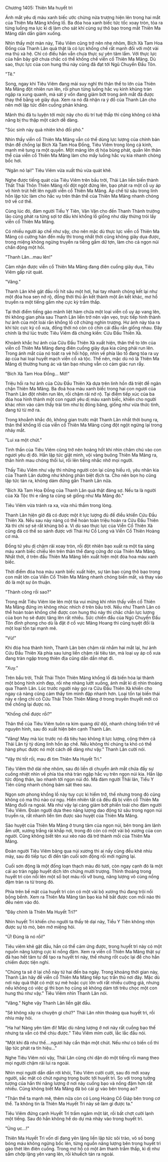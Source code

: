 




Chương 1405: Thiên Ma huyết trì


Ánh mắt yêu dị màu xanh biếc ước chừng nửa trượng hiện lên trong hai mắt của Thiên Ma Mãng khổng lồ. Ba đóa hoa xanh biếc tức tốc xoay tròn, tỏa ra từng luồng ma lực kì dị làm cho sát khí cùng sự thô bạo trong mắt Thiên Ma Mãng dần dần giảm xuống.

Nhìn thấy một màn này, Tiêu Viêm cũng trở nên nhẹ nhõm, Bích Xà Tam Hoa Đồng của Thanh Lân quả thật là có lực khống chế rất mạnh đối với một vài ma thú xà hệ. Chỉ có điều hắn vẫn chưa thực sự yên tâm lắm. Với thực lực của hắn bây giờ chưa chắc có thể khống chế viễn cổ Thiên Ma Mãng. Dù sao, thực lực của con hung thú này cũng đã đạt tới Ngũ Chuyển Đấu Tôn.

"Tê."

Song, ngay khi Tiêu Viêm đang mải suy nghĩ thì thân thể to lớn của Thiên Ma Mãng đột nhiên run lên, rồi phun từng luồng hắc vụ kinh khủng tràn ngập ra xung quanh, mà sát ý vốn đang giảm bớt trong ánh mắt đã được thay thế bằng vẻ giãy dụa. Xem ra nó đã nhận ra ý đồ của Thanh Lân cho nên mới lập tức điên cuồng phản kháng.

Mãnh thú đã tu luyện tới mức này cho dù trí tuệ thấp thì cũng không có khả năng bị thu thập một cách dễ dàng.

"Súc sinh này quả nhiên khó đối phó."

Nhìn thấy viễn cổ Thiên Ma Mãng vẫn có thể dùng lực lượng của chính bản thân để chống lại Bích Xà Tam Hoa Đồng, Tiêu Viêm trong lòng cả kinh, mạnh mẽ tung ra một quyền. Một mảng lớn dị hỏa bùng phát, quấn lên thân thể của viễn cổ Thiên Ma Mãng làm cho mấy luồng hắc vụ kia nhanh chóng bốc hơi.

"Ngăn nó lại!" Tiêu Viêm vừa xuất thủ vừa quát khẽ.

Nghe được tiếng quát của Tiêu Viêm trên bầu trời, Thải Lân liền biến thành Thất Thải Thôn Thiên Mãng rồi đột ngột đứng lên, bạo phát ra một cỗ uy áp vô hình trút hết lên người viễn cổ Thiên Ma Mãng. Áp chế từ sâu trong linh hồn lập tức làm cho hắc vụ trên thân thể của Thiên Ma Mãng nhanh chóng trở về cơ thể.

Cùng lúc đó, đám người Tiểu Y Tiên, Vân Vận cho đến Thanh Thành trưởng lão cũng phát ra từng sợi tơ đấu khí khổng lồ giống như dây thừng trói lấy viễn cổ Thiên Ma Mãng.

Có nhiều người áp chế như vậy, cho nên mặc dù thực lực viễn cổ Thiên Ma Mãng có cường hãn đến mấy thì trong nhất thời cũng không giãy dụa được, trong miệng không ngừng truyền ra tiếng gầm dữ tợn, làm cho cả ngọn núi chấn động một hồi.

"Thanh Lân…mau lên!"

Cảm nhận được viễn cổ Thiên Ma Mãng đang điên cuồng giãy dụa, Tiêu Viêm gấp rút quát.

"Vâng."

Thanh Lân khẽ gật đầu rồi hít sâu một hơi, hai tay nhanh chóng kết lại như một đóa hoa sen nở rộ, đồng thời thủ ấn kết thành một ấn kết khác, mơ hồ truyền ra một tiếng gầm nhẹ cực kỳ trầm thấp.

Tại thời điểm tiếng gào mãnh liệt hàm chứa một loại viễn cổ uy áp vang lên, thì không gian phía sau Thanh Lân liền trở nên vặn vẹo, trực tiếp hình thành hư ảnh của một loài rắn khổng lồ cỡ chừng nghìn trượng. Hư ảnh này tỏa ra khí tức cực kỳ cổ xưa, đồng thời nó còn có chín cái đầu rắn giống nhau. Đây chính là thứ lúc trước Tiêu Viêm đã chứng kiến: Cửu Đầu Thiên Xà.

Khoảnh khắc hư ảnh của Cửu Đầu Thiên Xà xuất hiện, thân thể to lớn của viễn cổ Thiên Ma Mãng đang điên cuồng giãy dụa kia cũng phải run lên. Trong ánh mắt của nó toát ra vẻ hồi hộp, nhìn về phía lão tổ đang tỏa ra uy áp của hai loại huyết mạch viễn cổ xà tộc. Thế nên, mặc dù nó là Thiên Ma Mãng dị thường hung ác và tàn bạo nhưng vẫn có cảm giác run rẩy.

"Bích Xà Tam Hoa Đồng... Mở!"

Triệu hồi ra hư ảnh của Cửu Đầu Thiên Xà dựa trên linh hồn đã triệt để ngăn chặn Thiên Ma Mãng. Ba đoá hoa màu xanh biếc trong hai con ngươi của Thanh Lân đột nhiên run lên, rồi chậm rãi nở rộ. Tại điểm tiếp xúc của ba đóa hoa hình thành một con ngươi yêu dị màu xanh biếc, khiến cho người khác nhìn vào cảm thấy trái tim như bị đóng băng, giống như vừa thức tỉnh, đang từ từ mở ra.

Trong khoẳnh khắc đó, không gian trước mặt Thanh Lân nhất thời bung ra, thân thể khổng lồ của viễn cổ Thiên Ma Mãng cũng đột ngột ngừng lại trong nháy mắt.

"Lui xa một chút."

Tinh thần của Tiêu Viêm cũng trở nên hoảng hốt khi nhìn chăm chú vào con ngươi yêu dị đó. Hắn lập tức giật mình, vội vàng buông Thiên Ma Mãng ra, thân hình mau chóng thối lui, rồi lên tiếng nhắc nhở mọi người.

Thấy Tiêu Viêm như vậy thì những người còn lại cũng hiểu rõ, yêu nhãn kia của Thanh Lân dường như không phân biệt địch ta. Cho nên bọn họ cũng lập tức tản ra, không dám đứng gần Thanh Lân nữa.

"Bích Xà Tam Hoa Đồng của Thanh Lân quả thật đáng sợ. Nếu ta là người của Xà Tộc thì e rằng ta cũng sẽ giống như Ma Mãng đó."

Tiêu Viêm vừa tránh ra xa, vừa nhủ thầm trong lòng.

Thanh Lân hiện giờ đã có được một ít lực lượng đủ để điều khiển Cửu Đầu Thiên Xà. Nếu sau này nàng có thể hoàn toàn triệu hoán ra Cửu Đầu Thiên Xà thì chỉ sợ sẽ rất khủng bố a. Vì dù sao thực lực của Viễn Cổ Thiên Xà cũng đã có thể so sánh được với Thái Hư Cổ Long và Viễn Cổ Thiên Hoàng cơ mà.

Đồng tử yêu dị chậm rãi xoay tròn, rồi đột nhiên bạo xuất ra một tia sáng màu xanh biếc chiếu lên trên thân thể đang cứng đơ của Thiên Ma Mãng. Nhất thời, ở trên đầu Thiên Ma Mãng liền xuất hiện một đóa hoa màu xanh biếc.

Thời điểm đóa hoa màu xanh biếc xuất hiện, sự tàn bạo cùng thô bạo trong con mắt lớn của Viễn Cổ Thiên Ma Mãng nhanh chóng biến mất, và thay vào đó là một sự ôn thuận.

"Thành công rồi sao?"

Trong mắt Tiêu Viêm lóe lên một tia vui mừng khi nhìn thấy viễn cổ Thiên Ma Mãng đứng im không nhúc nhích ở trên bầu trời. Nếu như Thanh Lân có thể hoàn toàn khống chế được con hung thú này thì chắc chắn lực lượng của bọn họ sẽ được tăng lên rất nhiều. Sức chiến đấu của Ngũ Chuyển Đấu Tôn đỉnh phong cho dù là đặt ở cổ vực Mãng Hoang thì cũng tuyệt đối là một loại tồn tại mạnh mẽ.

"Vù!"

Khi đóa hoa thành hình, Thanh Lân bèn chậm rãi nhắm hai mắt lại, hư ảnh Cửu Đầu Thiên Xà phía sau lưng liền chậm rãi tiêu tán, mà loại uy áp cổ xưa đang tràn ngập trong thiên địa cũng dần dần nhạt đi.

"Xuy."

Trên bầu trời, Thất Thải Thôn Thiên Mãng khổng lồ đã biến hóa lại thành một bóng hình xinh đẹp, rồi nhẹ nhàng lướt xuống, ánh mắt kì dị nhìn thoáng qua Thanh Lân. Lúc trước người này gọi ra Cửu Đầu Thiên Xà khiến cho ngay cả nàng cũng cảm thấy tim mình đập nhanh hơn. Loại tồn tại biến thái này e rằng chỉ có Cửu Thải Thôn Thiên Mãng ở trong truyền thuyết mới có thể chống lại được nó.

"Khống chế được rồi?"

Thân thể của Tiêu Viêm tuôn ra kim quang dữ dội, nhanh chóng biến trở về nguyên hình, sau đó xuất hiện bên cạnh Thanh Lân.

"Vâng! May mà lúc trước nó đã tiêu hao không ít lực lượng, cộng thêm cả Thải Lân tỷ tỷ dùng linh hồn áp chế. Nếu không thì chúng ta khó có thể hàng phục được nó một cách dễ dàng như vậy." Thanh Lân cười nói.

"Vậy thì tốt rồi, mau đi tìm Thiên Ma Huyết Trì."

Tiêu Viêm thở dài nhẹ nhõm, sau đó liền di chuyển ánh mắt chứa đầy sự cuồng nhiệt nhìn về phía tòa nhà tràn ngập hắc vụ trên ngọn núi kia. Hắn lập tức động thân, lao nhanh tới ngọn núi đó. Mà đám người Thải lân, Tiểu Y Tiên cũng nhanh chóng bám sát theo sau.

Ngọn sơn phong khổng lồ này tuy cực kì hiểm trở, thế nhưng trong đó cũng không có ma thú nào cư ngụ. Hiển nhiên tất cả đều đã bị viễn cổ Thiên Ma Mãng đuổi ra ngoài. Mà như vậy lại càng giảm bớt phiền toái cho đám người Tiêu Viêm. Đoàn người dựa theo năng lượng dao động từ sâu trong ngọn núi truyền ra, rất nhanh liền tìm được sào huyệt của Thiên Ma Mãng.

Sào huyệt của Thiên Ma Mãng ở trung tâm của ngọn núi, bên trong âm lãnh ẩm ướt, xương trắng rải khắp nơi, trong đó còn có một vài bộ xương của con người. Cũng không biết tên xui xẻo nào đã trở thành mồi của Thiên Ma Mãng.

Đoàn người Tiêu Viêm băng qua núi xương thì ai nấy cũng đều khẽ nhíu mày, sau đó tiếp tục đi đến tận cuối sơn động rồi mới ngừng lại.

Cuối sơn động là một đống loạn thạch màu đỏ tươi, còn ngay cạnh đó là một cái ao tràn ngập huyết dịch lớn chừng mười trượng. Thỉnh thoảng trong huyết trì còn nổi lên một số bọt máu rồi vỡ bung, năng lượng vô cùng nồng đậm tràn ra từ trong đó.

Phía trên bề mặt của huyết trì còn có một vài bộ xương thú đang trôi nổi bồng bềnh. Xem ra Thiên Ma Mãng tàn bạo kia hễ bắt được con mồi nào thì đều ném vào đó.

"Đây chính là Thiên Ma Huyết Trì?"

Nhìn huyết Trì khiến cho người ta thấy tê dại này, Tiểu Y Tiên không nhịn được sự tò mò, bèn mở miệng hỏi.

"Ừ! Đúng là nó rồi!"

Tiêu viêm khẽ gật đầu, hắn có thể cảm ứng được, trong huyết trì này có một nguồn năng lượng cực kì nồng đậm. Xem ra viễn cổ Thiên Ma Mãng thật sự đã hao hết tâm tư để tạo ra huyết trì này, thế nhưng rốt cuộc lại để cho hắn chiếm được tiện nghi.

"Chúng ta sẽ ở lại chỗ này từ hai đến ba ngày. Trong khoảng thời gian này, Thanh Lân hãy để viễn cổ Thiên Ma Mãng tiếp tục trấn thủ nơi đây. Mặc dù nơi này quả thật có một sự mê hoặc cực lớn với rất nhiều cường giả, nhưng nếu không có việc gì thì bọn họ cũng sẽ không dám tới trêu chọc một con hung thú như vậy." Tiêu Viêm nhìn Thanh Lân nói.

"Vâng." Nghe vậy Thanh Lân liền gật đầu.

"Sẽ không xảy ra chuyện gì chứ?" Thải Lân nhìn thoáng qua huyết trì, rồi nhíu mày hỏi.

"Ha ha! Nàng yên tâm đi! Mặc dù năng lượng ở nơi này rất cuồng bạo thế nhưng ta vẫn có thể chịu được." Tiêu Viêm mỉm cười, lắc lắc đầu nói.

"Một khi đã như thế….ngươi hãy cẩn thận một chút. Nếu như có biến cố thì lập tức phát ra tín hiệu…"

Nghe Tiêu Viêm nói vậy, Thải Lân cũng chỉ dặn dò một tiếng rồi mang theo mọi người chậm rãi lui ra ngoài.

Nhìn mọi người dần dần rời khỏi, Tiêu Viêm cười cười, sau đó mới xoay người, sắc mặt có chút ngưng trọng bước tới huyết trì. So với trong tưởng tượng của hắn thì năng lượng ở nơi này cuồng bạo và nồng đậm hơn rất nhiều. Cũng không biết Ma Mãng đã bỏ cái gì vào bên trong ao?

"Thân thể ta mạnh mẽ, thêm nữa còn có Long Hoàng Cổ Giáp bên trong cơ thể. Ta không tin là Thiên Ma Huyết Trì này sẽ làm gì được ta."

Tiêu Viêm đứng cạnh Huyết Trì trầm ngâm một lát, rồi bất chợt cười lạnh một tiếng. Sau đó hắn không hề do dự mà nhảy vào trong huyết trì.

"Ùng ục…!"

Thiên Ma Huyết Trì vốn dĩ đang yên lặng liền lập tức sôi trào, vô số bong bóng máu không ngừng bốc lên, từng nguồn năng lượng bên trong huyết trì gào thét lên điên cuồng. Trong mơ hồ có một âm thanh trầm thấp, kì dị như sấm chớp lặng yên vang lên, rồi khuếch tán ra ngoài.




